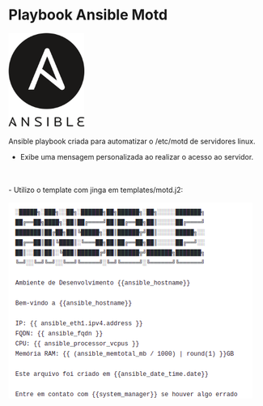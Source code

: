 # Playbook Ansible Motd

<img src=./ansible.png width="150" heigth="100" >
<br>
<br>
Ansible playbook criada para automatizar o /etc/motd de servidores linux.

- Exibe uma mensagem personalizada ao realizar o acesso ao servidor.
<br>
<br>
- Utilizo o template com jinga em templates/motd.j2:
<br>
<br>
<img src=./motd.png>


